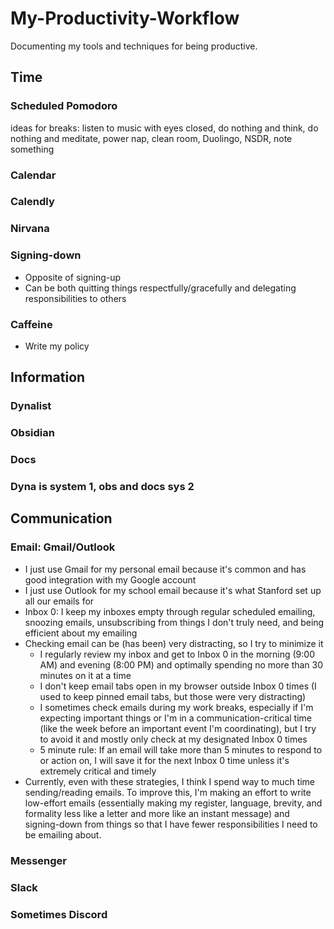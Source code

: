 # My-Productivity-Workflow
Documenting my tools and techniques for being productive.

## Time

### Scheduled Pomodoro
ideas for breaks: listen to music with eyes closed, do nothing and think, do nothing and meditate, power nap, clean room, Duolingo, NSDR, note something

### Calendar

### Calendly

### Nirvana

### Signing-down
- Opposite of signing-up
- Can be both quitting things respectfully/gracefully and delegating responsibilities to others

### Caffeine
- Write my policy


## Information

### Dynalist

### Obsidian

### Docs

### Dyna is system 1, obs and docs sys 2


## Communication

### Email: Gmail/Outlook
- I just use Gmail for my personal email because it's common and has good integration with my Google account
- I just use Outlook for my school email because it's what Stanford set up all our emails for
- Inbox 0: I keep my inboxes empty through regular scheduled emailing, snoozing emails, unsubscribing from things I don't truly need, and being efficient about my emailing
- Checking email can be (has been) very distracting, so I try to minimize it
  - I regularly review my inbox and get to Inbox 0 in the morning (9:00 AM) and evening (8:00 PM) and optimally spending no more than 30 minutes on it at a time
  - I don't keep email tabs open in my browser outside Inbox 0 times (I used to keep pinned email tabs, but those were very distracting)
  - I sometimes check emails during my work breaks, especially if I'm expecting important things or I'm in a communication-critical time (like the week before an important event I'm coordinating), but I try to avoid it and mostly only check at my designated Inbox 0 times
  - 5 minute rule: If an email will take more than 5 minutes to respond to or action on, I will save it for the next Inbox 0 time unless it's extremely critical and timely
- Currently, even with these strategies, I think I spend way to much time sending/reading emails. To improve this, I'm making an effort to write low-effort emails (essentially making my register, language, brevity, and formality less like a letter and more like an instant message) and signing-down from things so that I have fewer responsibilities I need to be emailing about.

### Messenger

### Slack

### Sometimes Discord
